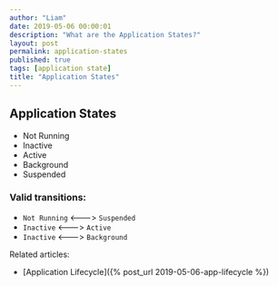 ```yaml
---
author: "Liam"
date: 2019-05-06 00:00:01
description: "What are the Application States?"
layout: post
permalink: application-states
published: true
tags: [application state]
title: "Application States"
---
```


## Application States

- Not Running   
- Inactive      
- Active        
- Background
- Suspended

### Valid transitions:
- `Not Running` <---> `Suspended`
- `Inactive` <---> `Active`
- `Inactive` <---> `Background`

Related articles:
- [Application Lifecycle]({% post_url 2019-05-06-app-lifecycle %})
